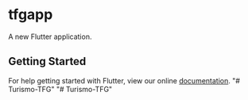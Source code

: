 # tfgapp

A new Flutter application.

## Getting Started

For help getting started with Flutter, view our online
[documentation](https://flutter.io/).
"# Turismo-TFG" 
"# Turismo-TFG" 
